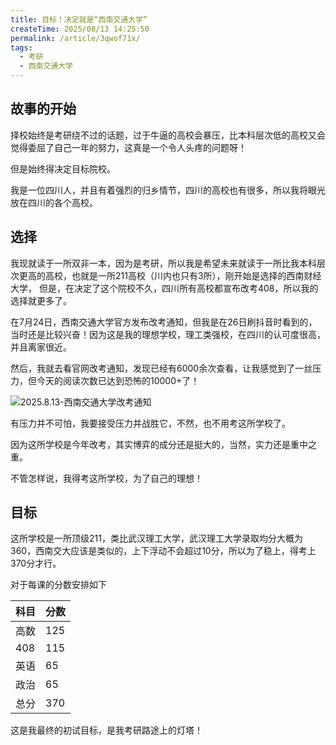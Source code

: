 ```yaml
---
title: 目标！决定就是“西南交通大学”
createTime: 2025/08/13 14:25:50
permalink: /article/3qwof71x/
tags:
  - 考研
  - 西南交通大学
---
```


## 故事的开始

择校始终是考研绕不过的话题，过于牛逼的高校会暴压，比本科层次低的高校又会觉得委屈了自己一年的努力，这真是一个令人头疼的问题呀！

但是始终得决定目标院校。

我是一位四川人，并且有着强烈的归乡情节，四川的高校也有很多，所以我将眼光放在四川的各个高校。

## 选择

我现就读于一所双非一本，因为是考研，所以我是希望未来就读于一所比我本科层次更高的高校，也就是一所211高校（川内也只有3所），刚开始是选择的西南财经大学，
但是，在决定了这个院校不久，四川所有高校都宣布改考408，所以我的选择就更多了。

在7月24日，西南交通大学官方发布改考通知，但我是在26日刷抖音时看到的，当时还是比较兴奋！因为这是我的理想学校，理工类强校，在四川的认可度很高，并且离家很近。

然后，我就去看官网改考通知，发现已经有6000余次查看，让我感觉到了一丝压力，但今天的阅读次数已达到恐怖的10000+了！

![2025.8.13-西南交通大学改考通知](https://raw.githubusercontent.com/amatureemoprince/java-cofe-pictures/master/20250813163729463.png)

有压力并不可怕，我要接受压力并战胜它，不然，也不用考这所学校了。

因为这所学校是今年改考，其实博弈的成分还是挺大的，当然，实力还是重中之重。

不管怎样说，我得考这所学校，为了自己的理想！

## 目标

这所学校是一所顶级211，类比武汉理工大学，武汉理工大学录取均分大概为360，西南交大应该是类似的，上下浮动不会超过10分，所以为了稳上，得考上370分才行。

对于每课的分数安排如下

| 科目 | 分数 |
|:---|:---|
| 高数 | 125 |
| 408 | 115 |
| 英语 | 65 |
| 政治 | 65 |
| 总分 | 370 |

这是我最终的初试目标，是我考研路途上的灯塔！



